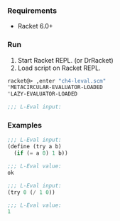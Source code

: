 ### Requirements

- Racket 6.0+

### Run

1. Start Racket REPL. (or DrRacket)
2. Load script on Racket REPL.

```scheme
racket@> ,enter "ch4-leval.scm"
'METACIRCULAR-EVALUATOR-LOADED
'LAZY-EVALUATOR-LOADED

;;; L-Eval input:

```

### Examples

```scheme
;;; L-Eval input:
(define (try a b)
  (if (= a 0) 1 b))

;;; L-Eval value:
ok

;;; L-Eval input:
(try 0 (/ 1 0))

;;; L-Eval value:
1
```
